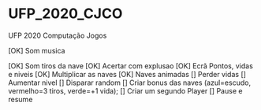 # UFP_2020_CJCO
UFP 2020 Computação Jogos

[OK] Som musica

[OK] Som tiros da nave
[OK] Acertar com explusao
[OK] Ecrã Pontos, vidas e niveis
[OK] Multiplicar as naves
[OK] Naves animadas
[] Perder vidas
[] Aumentar nivel
[] Disparar random
[] Criar bonus das naves (azul=escudo, vermelho=3 tiros, verde=+1 vida);
[] Criar um segundo Player
[] Pause e resume
